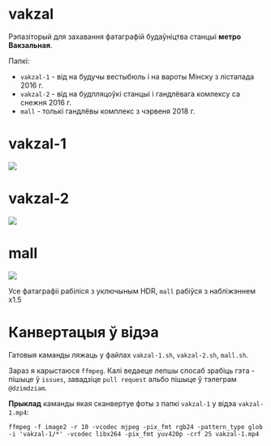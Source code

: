 # vakzal
Рэпазіторый для захавання фатаграфій будаўніцтва станцыі **метро Вакзальная**. 

Папкі:
* `vakzal-1` - від на будучы вестыбюль і на вароты Мінску з лістапада 2016 г.
* `vakzal-2` - від на будпляцоўкі станцыі і гандлёвага комлексу са снежня 2016 г.
* `mall` - толькі гандлёвы комплекс з чэрвеня 2018 г.

# vakzal-1
![](readme-files/vakzal-1-edges.jpg)

# vakzal-2
![](readme-files/vakzal-2-edges.jpg)

# mall
![](readme-files/mall-edges.jpg)

Усе фатаграфіі рабіліся з уключыным HDR, `mall` рабіўся з набліжэннем x1.5

# Канвертацыя ў відэа
Гатовыя каманды ляжаць у файлах `vakzal-1.sh`, `vakzal-2.sh`, `mall.sh`. 

Зараз я карыстаюся `ffmpeg`. Калі ведаеце лепшы спосаб зрабіць гэта - пішыце ў `issues`, завадзіце `pull request` альбо пішыце ў тэлеграм `@dzimdziam`.

**Прыклад** каманды якая сканвертуе фоты з папкі `vakzal-1` у відэа `vakzal-1.mp4`:

`ffmpeg -f image2 -r 10 -vcodec mjpeg -pix_fmt rgb24 -pattern_type glob -i 'vakzal-1/*' -vcodec libx264 -pix_fmt yuv420p -crf 25 vakzal-1.mp4`
